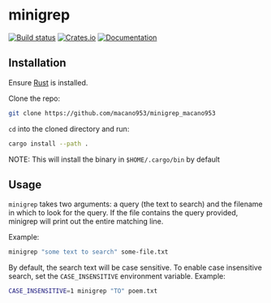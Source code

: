 # minigrep

[![Build status](https://github.com/macano953/minigrep_macano953/actions/workflows/rust.yml/badge.svg?branch=main)](https://github.com/macano953/minigrep_macano953/actions/workflows/rust.yml)
[![Crates.io](https://img.shields.io/crates/v/minigrep_macano953)](https://crates.io/crates/minigrep_macano953)
[![Documentation](https://docs.rs/minigrep_macano953/badge.svg)](https://docs.rs/minigrep_macano953)

## Installation

Ensure [Rust](https://doc.rust-lang.org/book/ch01-01-installation.html) is installed.

Clone the repo:

```bash
git clone https://github.com/macano953/minigrep_macano953
```

`cd` into the cloned directory and run:

```bash
cargo install --path .
```

NOTE: This will install the binary in `$HOME/.cargo/bin` by default

## Usage

`minigrep` takes two arguments: a query (the text to search) and the filename in which to look for the query. If the file contains the query provided, minigrep will print out the entire matching line.

Example:

```bash
minigrep "some text to search" some-file.txt
```

By default, the search text will be case sensitive. To enable case insensitive search, set the `CASE_INSENSITIVE` environment variable. Example:

```bash
CASE_INSENSITIVE=1 minigrep "TO" poem.txt
```